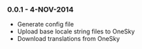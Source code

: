 ### 0.0.1 - 4-NOV-2014

* Generate config file
* Upload base locale string files to OneSky
* Download translations from OneSky
